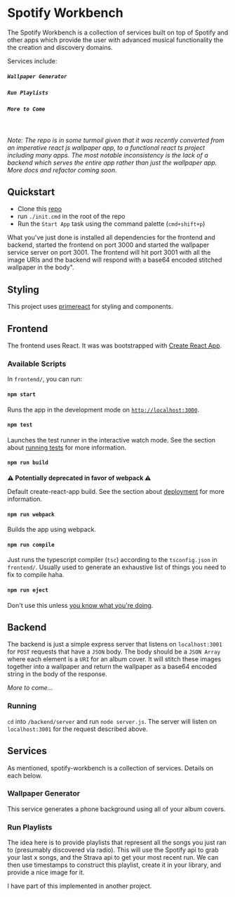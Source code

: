 # Spotify Workbench

The Spotify Workbench is a collection of services built on top of Spotify and other apps which provide the user with advanced musical functionality the the creation and discovery domains.

Services include:

##### `Wallpaper Generator`

##### `Run Playlists`

##### `More to Come`

<br>

_Note: The repo is in some turmoil given that it was recently converted from an imperative react js wallpaper app, to a functional react ts project including many apps. The most notable inconsistency is the lack of a backend which serves the entire app rather than just the wallpaper app. More docs and refactor coming soon._

## Quickstart

- Clone this [repo](https://github.com/Cutaiar/album-cover-wallpaper.git)
- run `./init.cmd` in the root of the repo
- Run the `Start App` task using the command palette (`cmd+shift+p`)

What you've just done is installed all dependencies for the frontend and backend, started the frontend on port 3000 and started the wallpaper service server on port 3001. The frontend will hit port 3001 with all the image URIs and the backend will respond with a base64 encoded stitched wallpaper in the body".

## Styling

This project uses [primereact](https://primefaces.org/primereact/showcase/#/setup) for styling and components.

## Frontend

The frontend uses React. It was was bootstrapped with [Create React App](https://github.com/facebook/create-react-app).

### Available Scripts

In `frontend/`, you can run:

#### `npm start`

Runs the app in the development mode on [`http://localhost:3000`](http://localhost:3000).

#### `npm test`

Launches the test runner in the interactive watch mode. See the section about [running tests](https://facebook.github.io/create-react-app/docs/running-tests) for more information.

#### `npm run build`

**⚠ Potentially deprecated in favor of webpack ⚠️**

Default create-react-app build. See the section about [deployment](https://facebook.github.io/create-react-app/docs/deployment) for more information.

#### `npm run webpack`

Builds the app using webpack.

#### `npm run compile`

Just runs the typescript compiler (`tsc`) according to the `tsconfig.json` in `frontend/`. Usually used to generate an exhaustive list of things you need to fix to compile haha.

#### `npm run eject`

Don't use this unless [you know what you're doing](https://facebook.github.io/create-react-app/docs/deployment).

## Backend

The backend is just a simple express server that listens on `localhost:3001` for `POST` requests that have a `JSON` body. The body should be a `JSON Array` where each element is a `URI` for an album cover. It will stitch these images together into a wallpaper and return the wallpaper as a base64 encoded string in the body of the response.

_More to come..._

### Running

`cd` into `/backend/server` and run `node server.js`. The server will listen on `localhost:3001` for the request described above.

## Services

As mentioned, spotify-workbench is a collection of services. Details on each below.

### Wallpaper Generator

This service generates a phone background using all of your album covers.

### Run Playlists

The idea here is to provide playlists that represent all the songs you just ran to (presumably discovered via radio). This will use the Spotify api to grab your last x songs, and the Strava api to get your most recent run. We can then use timestamps to construct this playlist, create it in your library, and provide a nice image for it.

I have part of this implemented in another project.
